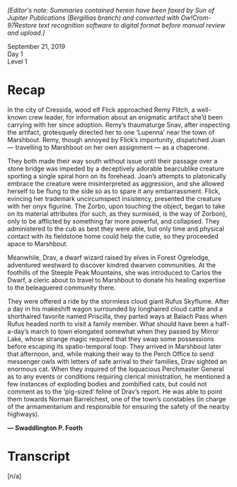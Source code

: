 *[Editor's note: Summaries contained herein have been faxed by Sun of Jupiter Publications (Bergillias branch) and converted with Ow!Crom-97Restore text recognition software to digital format before manual review and upload.]*

<div>September 21, 2019</div>

<div dir="ltr"><span id="docs-internal-guid-8f8e6d46-7fff-e346-4a37-0be41a6696d2"></span></div>

<div>Day 1</div>

<div>Level 1</div>

# Recap

In the city of Cressida, wood elf Flick approached Remy Flitch, a well-known crew leader, for information about an enigmatic artifact she’d been carrying with her since adoption. Remy’s thaumaturge Snav, after inspecting the artifact, grotesquely directed her to one ‘Lupenna’ near the town of Marshbout. Remy, though annoyed by Flick’s importunity, dispatched Joan — travelling to Marshbout on her own assignment — as a chaperone.

They both made their way south without issue until their passage over a stone bridge was impeded by a deceptively adorable bearcublike creature sporting a single spiral horn on its forehead. Joan’s attempts to platonically embrace the creature were misinterpreted as aggression, and she allowed herself to be flung to the side so as to spare it any embarrassment. Flick, evincing her trademark uncircumspect insistency, presented the creature with her onyx figurine. The Zorbo, upon touching the object, began to take on its material attributes (for such, as they surmised, is the way of Zorbon), only to be afflicted by something far more powerful, and collapsed. They administered to the cub as best they were able, but only time and physical contact with its fieldstone home could help the cutie, so they proceeded apace to Marshbout.

Meanwhile, Drav, a dwarf wizard raised by elves in Forest Ogrelodge, adventured westward to discover kindred dwarven communities. At the foothills of the Steeple Peak Mountains, she was introduced to Carlos the Dwarf, a cleric about to travel to Marshbout to donate his healing expertise to the beleaguered community there.

They were offered a ride by the stormless cloud giant Rufus Skyflume. After a day in his makeshift wagon surrounded by longhaired cloud cattle and a shorthaired favorite named Priscilla, they parted ways at Balach Pass when Rufus headed north to visit a family member. What should have been a half-a-day’s march to town elongated somewhat when they passed by Mirror Lake, whose strange magic required that they swap some possessions before escaping its spatio-temporal loop. They arrived in Marshbout later that afternoon, and, while making their way to the Perch Office to send messenger owls with letters of safe arrival to their families, Drav sighted an enormous cat. When they inquired of the loquacious Perchmaster General as to any events or conditions requiring clerical ministration, he mentioned a few instances of exploding bodies and zombified cats, but could not comment as to the ‘pig-sized’ feline of Drav’s report. He was able to point them towards Norman Barrelchest, one of the town’s constables (in charge of the armamentarium and responsible for ensuring the safety of the nearby highways).

**— Swaddlington P. Footh**

# Transcript

[n/a]

